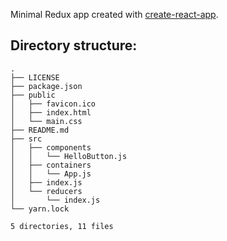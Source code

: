 
Minimal Redux app created with [create-react-app].

## Directory structure:

```
.
├── LICENSE
├── package.json
├── public
│   ├── favicon.ico
│   ├── index.html
│   └── main.css
├── README.md
├── src
│   ├── components
│   │   └── HelloButton.js
│   ├── containers
│   │   └── App.js
│   ├── index.js
│   └── reducers
│       └── index.js
└── yarn.lock

5 directories, 11 files
```

[create-react-app]: https://github.com/facebookincubator/create-react-app "a node.js script"
